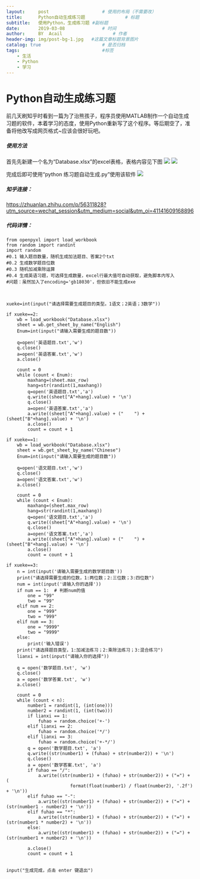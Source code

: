 ```yaml
---
layout:     post   				    # 使用的布局（不需要改）
title:      Python自动生成练习题 				# 标题 
subtitle:   使用Python，生成练习题 #副标题
date:       2019-03-08 				# 时间
author:     BY  Acail					# 作者
header-img: img/post-bg-1.jpg 	#这篇文章标题背景图片
catalog: true 						# 是否归档
tags:								#标签
    - 生活
	- Python
	- 学习
---
```


# Python自动生成练习题

  前几天刷知乎时看到一篇为了治熊孩子，程序员使用MATLAB制作一个自动生成习题的软件，本着学习的态度，使用Python重新写了这个程序。等后期空了，准备将他改写成网页格式~应该会很好玩吧。



##### 使用方法
首先先新建一个名为“Database.xlsx”的excel表格，表格内容见下图
![](https://ws4.sinaimg.cn/large/006Xmmmgly1g1f4i5zak1j30qp0jo78d.jpg)
![](https://ws4.sinaimg.cn/large/006Xmmmgly1g1f4i8phd8j30oz0jqafd.jpg)

完成后即可使用“python 练习题自动生成.py”使用该软件
![](https://ws2.sinaimg.cn/large/006Xmmmgly1g1f4da10qug30tq0i4kjl.gif)

##### 知乎连接：
https://zhuanlan.zhihu.com/p/56311828?utm_source=wechat_session&utm_medium=social&utm_oi=41141609168896


##### 代码详情：
```
from openpyxl import load_workbook
from random import randint
import random
#0.1 输入题目数量，随机生成加法题目、答案2个txt
#0.2 生成数学题目位数
#0.3 随机加减乘除运算
#0.4 生成英语习题，可选择生成数量，excel行最大值可自动获取，避免脚本内写入
#问题：虽然加入了encoding='gb18030'，但依旧不能生成exe



xueke=int(input("请选择需要生成题目的类型。1语文；2英语；3数学"))

if xueke==2:
    wb = load_workbook("Database.xlsx")
    sheet = wb.get_sheet_by_name("English")
    Enum=int(input("请输入需要生成的题目数"))

    q=open('英语题目.txt','w')
    q.close()
    a=open('英语答案.txt','w')
    a.close()

    count = 0
    while (count < Enum):
        maxhang=(sheet.max_row)
        hang=str(randint(1,maxhang))
        q=open('英语题目.txt','a')
        q.write((sheet["A"+hang].value) + '\n')
        q.close()
        a=open('英语答案.txt','a')
        a.write((sheet["A"+hang].value) + ("    ") + (sheet["B"+hang].value) + '\n')
        a.close()
        count = count + 1

if xueke==1:
    wb = load_workbook("Database.xlsx")
    sheet = wb.get_sheet_by_name("Chinese")
    Enum=int(input("请输入需要生成的题目数"))

    q=open('语文题目.txt','w')
    q.close()
    a=open('语文答案.txt','w')
    a.close()

    count = 0
    while (count < Enum):
        maxhang=(sheet.max_row)
        hang=str(randint(1,maxhang))
        q=open('语文题目.txt','a')
        q.write((sheet["A"+hang].value) + '\n')
        q.close()
        a=open('语文答案.txt','a')
        a.write((sheet["A"+hang].value) + ("    ") + (sheet["B"+hang].value) + '\n')
        a.close()
        count = count + 1

if xueke==3:
    n = int(input('请输入需要生成的数学题目数'))
    print("请选择需要生成的位数，1:两位数；2:三位数；3:四位数")
    num = int(input('请输入你的选择'))
    if num == 1:  # 判断num的值
        one = "99"
        two = "99"
    elif num == 2:
        one = "999"
        two = "999"
    elif num == 3:
        one = "9999"
        two = "9999"
    else:
        print('输入错误')
    print("请选择题目类型，1:加减法练习；2:乘除法练习；3:混合练习")
    lianxi = int(input("请输入你的选择"))

    q = open('数学题目.txt', 'w')
    q.close()
    a = open('数学答案.txt', 'w')
    a.close()

    count = 0
    while (count < n):
        number1 = randint(1, (int(one)))
        number2 = randint(1, (int(two)))
        if lianxi == 1:
            fuhao = random.choice('+-')
        elif lianxi == 2:
            fuhao = random.choice('*/')
        elif lianxi == 3:
            fuhao = random.choice('+-*/')
        q = open('数学题目.txt', 'a')
        q.write((str(number1) + (fuhao) + str(number2)) + '\n')
        q.close()
        a = open('数学答案.txt', 'a')
        if fuhao == "/":
            a.write((str(number1) + (fuhao) + str(number2)) + ("=") + (
                        format(float(number1) / float(number2), '.2f') + '\n'))
        elif fuhao == "-":
            a.write((str(number1) + (fuhao) + str(number2)) + ("=") + (str(number1 - number2) + '\n'))
        elif fuhao == "*":
            a.write((str(number1) + (fuhao) + str(number2)) + ("=") + (str(number1 * number2) + '\n'))
        else:
            a.write((str(number1) + (fuhao) + str(number2)) + ("=") + (str(number1 + number2) + '\n'))

        a.close()
        count = count + 1


input("生成完成，点击 enter 键退出")
```